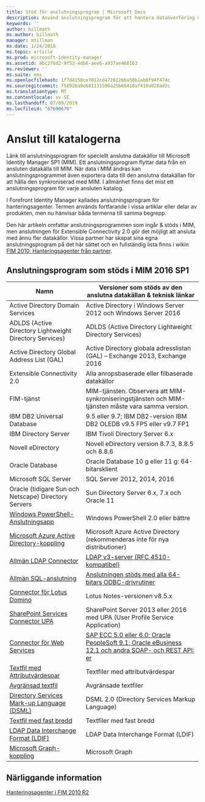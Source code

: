 ```yaml
---
title: Stöd för anslutningsprogram | Microsoft Docs
description: Använd anslutningsprogram för att hantera dataöverföring mellan MIM och dina anslutna datakällor.
keywords: ''
author: billmath
ms.author: billmath
manager: mtillman
ms.date: 1/24/2018
ms.topic: article
ms.prod: microsoft-identity-manager
ms.assetid: 8bc2f6d2-9f53-4db6-aee6-a937ae468163
ms.reviewer: ''
ms.suite: ems
ms.openlocfilehash: 1f7d4150ce7012cd4726126ba50b1ab0f94f474c
ms.sourcegitcommit: f58926a9e681131596a25b66418af410a028ad2c
ms.translationtype: MT
ms.contentlocale: sv-SE
ms.lasthandoff: 07/09/2019
ms.locfileid: "67690676"
---
```

# <a name="connect-to-your-directories"></a>Anslut till katalogerna

Länk till anslutningsprogram för speciellt anslutna datakällor till Microsoft Identity Manager SP1 (MIM). Ett anslutningsprogram flyttar data från en ansluten datakälla till MIM. När data i MIM ändras kan anslutningsprogrammet även exportera data till den anslutna datakällan för att hålla den synkroniserad med MIM. I allmänhet finns det mist ett anslutningsprogram för varje ansluten katalog.

I Forefront Identity Manager kallades anslutningsprogram för hanteringsagenter. Termen används fortfarande i vissa artiklar eller delar av produkten, men nu hänvisar båda termerna till samma begrepp.

Den här artikeln omfattar anslutningsprogrammen som ingår & stöds i MIM, men anslutningen för Extensible Connectivity 2.0 gör det möjligt att ansluta med ännu fler datakällor. Vissa partner har skapat sina egna anslutningsprogram på det här sättet och en fullständig lista finns i wikin [FIM 2010: Hanteringsagenter från partner](http://social.technet.microsoft.com/wiki/contents/articles/1589.fim-2010-management-agents-from-partners.aspx).

## <a name="supported-connectors-in-mim-2016-sp1"></a>Anslutningsprogram som stöds i MIM 2016 SP1

| Namn | Versioner som stöds av den anslutna datakällan & teknisk länkar |
| ---- | ----------------------------------------------- |
| Active Directory Domain Services | Active Directory i Windows Server 2012 och Windows Server 2016 |
| ADLDS (Active Directory Lightweight Directory Services) | ADLDS (Active Directory Lightweight Directory Services) |
| Active Directory Global Address List (GAL) | Active Directory globala adresslistan (GAL) – Exchange 2013, Exchange 2016 |
| Extensible Connectivity 2.0 | Alla anropsbaserade eller filbaserade datakällor |
| FIM-tjänst | MIM-tjänsten. Observera att MIM-synkroniseringstjänsten och MIM-tjänsten måste vara samma version. |
| IBM DB2 Universal Database | 9\.5 eller 9.7; IBM DB2-version IBM DB2 OLEDB v9.5 FP5 eller v9.7 FP1 |
| IBM Directory Server | IBM Tivoli Directory Server 6.x |
| Novell eDirectory | Novell eDirectory version 8.7.3, 8.8.5 och 8.8.6 |
| Oracle Database | Oracle Database 10 g eller 11 g: 64-bitarsklient |
| Microsoft SQL Server | SQL Server 2012, 2014, 2016 |
| Oracle (tidigare Sun och Netscape) Directory Servers | Sun Directory Server 6.x, 7.x och Oracle 11 |
| [Windows PowerShell-Anslutningsapp](https://msdn.microsoft.com/library/dn640417.aspx) | Windows PowerShell 2.0 eller bättre |
| [Microsoft Azure Active Directory-koppling](https://msdn.microsoft.com/library/dn511001.aspx) | Microsoft Azure Active Directory (rekommenderas inte för nya distributioner) |
| [Allmän LDAP Connector](https://msdn.microsoft.com/library/dn510997.aspx) | [LDAP v3-server (RFC 4510-kompatibel)](reference/microsoft-identity-manager-2016-connector-genericldap.md#overview-of-the-generic-ldap-connector) |
| [Allmän SQL-anslutning](reference/microsoft-identity-manager-2016-connector-genericsql.md) | [Anslutningen stöds med alla 64-bitars ODBC-drivrutiner](reference/microsoft-identity-manager-2016-connector-genericsql.md#overview-of-the-generic-sql-connector) |
| [Connector för Lotus Domino](https://msdn.microsoft.com/library/hh859750.aspx) | Lotus Notes-versionen v8.5.x |
| [SharePoint Services Connector UPA](https://msdn.microsoft.com/library/dn511003.aspx) | SharePoint Server 2013 eller 2016 med UPA (User Profile Service Application) |
| [Connector för Web Services](https://www.microsoft.com/en-us/download/details.aspx?id=51495) | [SAP ECC 5.0 eller 6.0; Oracle PeopleSoft 9.1; Oracle eBusiness 12.1 och andra SOAP- och REST API: er](https://docs.microsoft.com/microsoft-identity-manager/reference/microsoft-identity-manager-2016-ma-ws) |
| [Textfil med Attributvärdespar](https://technet.microsoft.com/library/cc708644(v=ws.10).aspx) | Textfiler med attributvärdespar |
| [Avgränsad textfil](https://technet.microsoft.com/library/cc720612(v=ws.10).aspx) | Avgränsade textfiler |
| [Directory Services Mark-up Language (DSML)](https://technet.microsoft.com/library/cc720660(v=ws.10).aspx) | DSML 2.0 (Directory Services Markup Language) |
| [Textfil med fast bredd](https://technet.microsoft.com/library/cc720633(v=ws.10).aspx) | Textfiler med fast bredd |
| [LDAP Data Interchange Format (LDIF)](https://technet.microsoft.com/library/cc708662(v=ws.10).aspx) | LDAP Data Interchange Format (LDIF) |
| [Microsoft Graph-koppling](microsoft-identity-manager-2016-connector-graph.md) | Microsoft Graph |

## <a name="related-topics"></a>Närliggande information

[Hanteringsagenter i FIM 2010 R2](https://technet.microsoft.com/library/jj133885.aspx)
